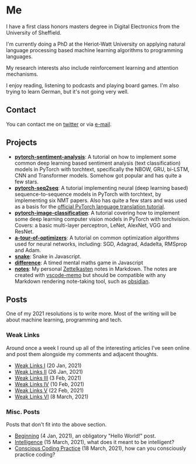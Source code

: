 # Me

I have a first class honors masters degree in Digital Electronics from the University of Sheffield.

I'm currently doing a PhD at the Heriot-Watt University on applying natural language processing based machine learning algorithms to programming languages.

My research interests also include reinforcement learning and attention mechanisms.

I enjoy reading, listening to podcasts and playing board games. I'm also trying to learn German, but it's not going very well.

## Contact

You can contact me on [twitter](https://www.twitter.com/ben_trevett) or via [e-mail](mailto:bentrevett@gmail.com).

## Projects

- **[pytorch-sentiment-analysis](https://github.com/bentrevett/pytorch-sentiment-analysis)**: A tutorial on how to implement some common deep learning based sentiment analysis (text classification) models in PyTorch with torchtext, specifically the NBOW, GRU, bi-LSTM, CNN and Transformer models. Somehow got popular and has quite a few stars.
- **[pytorch-seq2seq](https://github.com/bentrevett/pytorch-seq2seq)**: A tutorial implementing neural (deep learning based) sequence-to-sequence models in PyTorch with torchtext, by implementing six NMT papers. Also has quite a few stars and was used as a basis for the [official PyTorch language translation tutorial](https://pytorch.org/tutorials/beginner/torchtext_translation_tutorial.html).
- **[pytorch-image-classification](https://github.com/bentrevett/pytorch-image-classification)**: A tutorial covering how to implement some deep learning computer vision models in PyTorch with torchvision. Covers: a basic multi-layer perceptron, LeNet, AlexNet, VGG and ResNet.
- **[a-tour-of-optimizers](https://github.com/bentrevett/a-tour-of-pytorch-optimizers)**: A tutorial on common optimization algorithms used for neural networks, including: SGD, Adagrad, Adadelta, RMSprop and Adam.
- **[snake](https://bentrevett.com/projects/snake.html)**: Snake in Javascript.
- **[difference](https://bentrevett.com/projects/difference.html)**: A timed mental maths game in Javascript
- **[notes](https://github.com/bentrevett/notes)**: My personal [Zettelkasten](https://en.wikipedia.org/wiki/Zettelkasten) notes in Markdown. The notes are created with [vscode-memo](https://github.com/svsool/vscode-memo) but should be compatible with any Markdown rendering note-taking tool, such as [obsidian](https://obsidian.md/).

## Posts

One of my 2021 resolutions is to write more. Most of the writing will be about machine learning, programming and tech.

### Weak Links

Around once a week I round up all of the interesting articles I've seen online and post them alongside my comments and adjacent thoughts.

- [Weak Links I](https://bentrevett.com/posts/weak-links-i.html) (20 Jan, 2021)
- [Weak Links II](https://bentrevett.com/posts/weak-links-ii.html) (26 Jan, 2021)
- [Weak Links III](https://bentrevett.com/posts/weak-links-iii.html) (3 Feb, 2021)
- [Weak Links IV](https://bentrevett.com/posts/weak-links-iv.html) (10 Feb, 2021)
- [Weak Links V](https://bentrevett.com/posts/weak-links-v.html) (22 Feb, 2021)
- [Weak Links VI](https://bentrevett.com/posts/weak-links-vi.html) (8 March, 2021)

### Misc. Posts

Posts that don't fit into the above section.

- [Beginning](https://bentrevett.com/posts/beginning.html) (4 Jan, 2021), an obligatory "Hello World!" post.
- [Intelligence](https://bentrevett.com/posts/intelligence.html) (15 March, 2021), what does it meant to be intelligent?
- [Conscious Coding Practice](https://bentrevett.com/posts/conscious-coding-practice.html) (18 March, 2021), how can you consciously practice coding?
